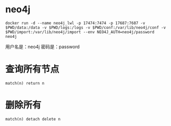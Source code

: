 # neo4j
```
docker run -d --name neo4j_lwl -p 17474:7474 -p 17687:7687 -v $PWD/data:/data -v $PWD/logs:/logs -v $PWD/conf:/var/lib/neo4j/conf -v $PWD/import:/var/lib/neo4j/import --env NEO4J_AUTH=neo4j/password neo4j
```


用户名是：neo4j
密码是：password


# 查询所有节点
```
match(n) return n
```


# 删除所有
```
match(n) detach delete n
```